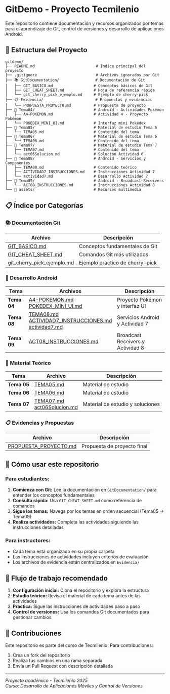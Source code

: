 # GitDemo - Proyecto Tecmilenio

Este repositorio contiene documentación y recursos organizados por temas para el aprendizaje de Git, control de versiones y desarrollo de aplicaciones Android.

## 📁 Estructura del Proyecto

```
gitdemo/
├── README.md                           # Índice principal del proyecto
├── .gitignore                          # Archivos ignorados por Git
├── 📚 GitDocumentation/                # Documentación de Git
│   ├── GIT_BASICO.md                  # Conceptos básicos de Git
│   ├── GIT_CHEAT_SHEET.md             # Hoja de referencia rápida
│   └── git_cherry_pick_ejemplo.md     # Ejemplo de cherry-pick
├── 📋 Evidencia/                       # Propuestas y evidencias
│   └── PROPUESTA_PROYECTO.md          # Propuesta de proyecto
├── 📱 Tema04/                          # Android - Actividades Pokémon
│   ├── A4-POKEMON.md                  # Actividad 4 - Proyecto Pokémon
│   └── POKEDEX_MINI_UI.md             # Interfaz mini Pokédex
├── 📖 Tema05/                          # Material de estudio Tema 5
│   └── TEMA05.md                      # Contenido del tema
├── 📖 Tema06/                          # Material de estudio Tema 6
│   └── TEMA06.md                      # Contenido del tema
├── 📖 Tema07/                          # Material de estudio Tema 7
│   ├── TEMA07.md                      # Contenido del tema
│   └── act06Solucion.md               # Solución Actividad 6
├── 📱 Tema08/                          # Android - Servicios y Componentes
│   ├── TEMA08.md                      # Contenido teórico
│   ├── ACTIVIDAD7_INSTRUCCIONES.md    # Instrucciones Actividad 7
│   └── actividad7.md                  # Desarrollo Actividad 7
├── 📱 Tema09/                          # Android - Broadcast Receivers
│   └── ACT08_INSTRUCCIONES.md         # Instrucciones Actividad 8
└── 🎨 assets/                          # Recursos multimedia
```

## 📋 Índice por Categorías

### 📚 Documentación Git

| Archivo                                                                   | Descripción                     |
| ------------------------------------------------------------------------- | ------------------------------- |
| [GIT_BASICO.md](GitDocumentation/GIT_BASICO.md)                           | Conceptos fundamentales de Git  |
| [GIT_CHEAT_SHEET.md](GitDocumentation/GIT_CHEAT_SHEET.md)                 | Comandos Git más utilizados     |
| [git_cherry_pick_ejemplo.md](GitDocumentation/git_cherry_pick_ejemplo.md) | Ejemplo práctico de cherry-pick |

### 📱 Desarrollo Android

| Tema        | Archivos                                                                                                                                    | Descripción                       |
| ----------- | ------------------------------------------------------------------------------------------------------------------------------------------- | --------------------------------- |
| **Tema 04** | [A4-POKEMON.md](Tema04/A4-POKEMON.md)<br>[POKEDEX_MINI_UI.md](Tema04/POKEDEX_MINI_UI.md)                                                    | Proyecto Pokémon y interfaz UI    |
| **Tema 08** | [TEMA08.md](Tema08/TEMA08.md)<br>[ACTIVIDAD7_INSTRUCCIONES.md](Tema08/ACTIVIDAD7_INSTRUCCIONES.md)<br>[actividad7.md](Tema08/actividad7.md) | Servicios Android y Actividad 7   |
| **Tema 09** | [ACT08_INSTRUCCIONES.md](Tema09/ACT08_INSTRUCCIONES.md)                                                                                     | Broadcast Receivers y Actividad 8 |

### 📖 Material Teórico

| Tema        | Archivo                                                                      | Descripción                      |
| ----------- | ---------------------------------------------------------------------------- | -------------------------------- |
| **Tema 05** | [TEMA05.md](Tema05/TEMA05.md)                                                | Material de estudio              |
| **Tema 06** | [TEMA06.md](Tema06/TEMA06.md)                                                | Material de estudio              |
| **Tema 07** | [TEMA07.md](Tema07/TEMA07.md)<br>[act06Solucion.md](Tema07/act06Solucion.md) | Material de estudio y soluciones |

### 📋 Evidencias y Propuestas

| Archivo                                                  | Descripción                 |
| -------------------------------------------------------- | --------------------------- |
| [PROPUESTA_PROYECTO.md](Evidencia/PROPUESTA_PROYECTO.md) | Propuesta de proyecto final |

## 🚀 Cómo usar este repositorio

### Para estudiantes:

1. **Comienza con Git:** Lee la documentación en `GitDocumentation/` para entender los conceptos fundamentales
2. **Consulta rápida:** Usa `GIT_CHEAT_SHEET.md` como referencia de comandos
3. **Sigue los temas:** Navega por los temas en orden secuencial (Tema05 → Tema09)
4. **Realiza actividades:** Completa las actividades siguiendo las instrucciones detalladas

### Para instructores:

-  Cada tema está organizado en su propia carpeta
-  Las instrucciones de actividades incluyen criterios de evaluación
-  Los archivos de evidencia están centralizados en `Evidencia/`

## 🔄 Flujo de trabajo recomendado

1. **Configuración inicial:** Clona el repositorio y explora la estructura
2. **Estudio teórico:** Revisa el material de cada tema antes de las actividades
3. **Práctica:** Sigue las instrucciones de actividades paso a paso
4. **Control de versiones:** Usa los comandos Git documentados para gestionar cambios

## 📝 Contribuciones

Este repositorio es parte del curso de Tecmilenio. Para contribuciones:

1. Crea un fork del repositorio
2. Realiza tus cambios en una rama separada
3. Envía un Pull Request con descripción detallada

---

_Proyecto académico - Tecmilenio 2025_  
_Curso: Desarrollo de Aplicaciones Móviles y Control de Versiones_
